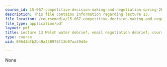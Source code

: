 ```yaml
---
course_id: 15-067-competitive-decision-making-and-negotiation-spring-2011
description: This file contains information regarding lecture 13.
file_location: /coursemedia/15-067-competitive-decision-making-and-negotiation-spring-2011/09643dfb2b49a438978f13b97aa49d4e_MIT15_067S11_lec13.pdf
file_type: application/pdf
layout: pdf
title: Lecture 13 Welsh water debrief, email negotiation debrief, course
type: course
uid: 09643dfb2b49a438978f13b97aa49d4e

---
```

None